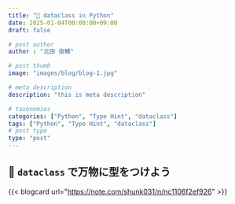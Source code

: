 ```yaml
---
title: "🔎 dataclass in Python"
date: 2025-01-04T00:00:00+09:00
draft: false

# post author
author : "北田 俊輔"

# post thumb
image: "images/blog/blog-1.jpg"

# meta description
description: "this is meta description"

# taxonomies
categories: ["Python", "Type Hint", "dataclass"]
tags: ["Python", "Type Hint", "dataclass"]
# post type
type: "post"
---
```


## 🔎 `dataclass` で万物に型をつけよう

{{< blogcard url="https://note.com/shunk031/n/nc1106f2ef926" >}}
